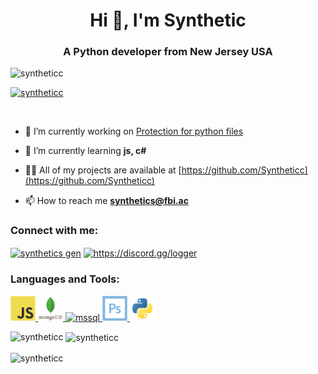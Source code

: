 <h1 align="center">Hi 👋, I'm Synthetic</h1>
<h3 align="center">A Python developer from New Jersey USA</h3>

<p align="left"> <img src="https://komarev.com/ghpvc/?username=syntheticc&label=Profile%20views&color=0e75b6&style=flat" alt="syntheticc" /> </p>

<p align="left"> <a href="https://github.com/ryo-ma/github-profile-trophy"><img src="https://github-profile-trophy.vercel.app/?username=syntheticc" alt="syntheticc" /></a> </p>

<p align="left"> <a href="https://twitter.com/" target="blank"><img src="https://img.shields.io/twitter/follow/?logo=twitter&style=for-the-badge" alt="" /></a> </p>

- 🔭 I’m currently working on [Protection for python files](https://github.com/Syntheticc/Advanced-Anti-Debug)

- 🌱 I’m currently learning **js, c#**

- 👨‍💻 All of my projects are available at [https://github.com/Syntheticc](https://github.com/Syntheticc)

- 📫 How to reach me **synthetics@fbi.ac**

<h3 align="left">Connect with me:</h3>
<p align="left">
<a href="https://www.youtube.com/c/synthetics gen" target="blank"><img align="center" src="https://raw.githubusercontent.com/rahuldkjain/github-profile-readme-generator/master/src/images/icons/Social/youtube.svg" alt="synthetics gen" height="30" width="40" /></a>
<a href="https://discord.gg/https://discord.gg/logger" target="blank"><img align="center" src="https://raw.githubusercontent.com/rahuldkjain/github-profile-readme-generator/master/src/images/icons/Social/discord.svg" alt="https://discord.gg/logger" height="30" width="40" /></a>
</p>

<h3 align="left">Languages and Tools:</h3>
<p align="left"> <a href="https://developer.mozilla.org/en-US/docs/Web/JavaScript" target="_blank" rel="noreferrer"> <img src="https://raw.githubusercontent.com/devicons/devicon/master/icons/javascript/javascript-original.svg" alt="javascript" width="40" height="40"/> </a> <a href="https://www.mongodb.com/" target="_blank" rel="noreferrer"> <img src="https://raw.githubusercontent.com/devicons/devicon/master/icons/mongodb/mongodb-original-wordmark.svg" alt="mongodb" width="40" height="40"/> </a> <a href="https://www.microsoft.com/en-us/sql-server" target="_blank" rel="noreferrer"> <img src="https://www.svgrepo.com/show/303229/microsoft-sql-server-logo.svg" alt="mssql" width="40" height="40"/> </a> <a href="https://www.photoshop.com/en" target="_blank" rel="noreferrer"> <img src="https://raw.githubusercontent.com/devicons/devicon/master/icons/photoshop/photoshop-line.svg" alt="photoshop" width="40" height="40"/> </a> <a href="https://www.python.org" target="_blank" rel="noreferrer"> <img src="https://raw.githubusercontent.com/devicons/devicon/master/icons/python/python-original.svg" alt="python" width="40" height="40"/> </a> </p>

<p><img align="left" src="https://github-readme-stats.vercel.app/api/top-langs?username=syntheticc&show_icons=true&locale=en&layout=compact" alt="syntheticc" /></p>

<p>&nbsp;<img align="center" src="https://github-readme-stats.vercel.app/api?username=syntheticc&show_icons=true&locale=en" alt="syntheticc" /></p>

<p><img align="center" src="https://github-readme-streak-stats.herokuapp.com/?user=syntheticc&" alt="syntheticc" /></p>
